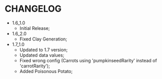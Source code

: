CHANGELOG
==============================

+ 1.6_1.0 
	* Initial Release;
+ 1.6_2.0
	* Fixed Clay Generation;
+ 1.7_1.0
	* Updated to 1.7 version;
	* Updated data values;
	* Fixed wrong config (Carrots using 'pumpkinseedRarity' instead of 'carrotRarity');
	* Added Poisonous Potato;

